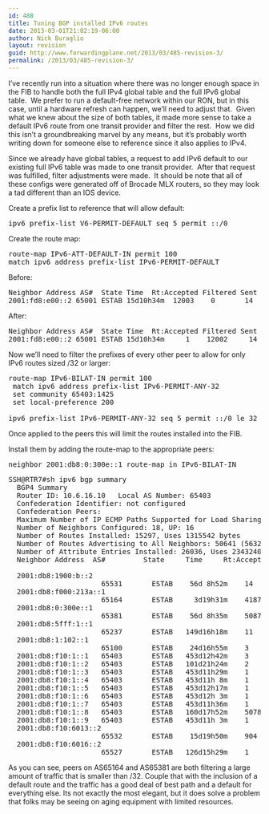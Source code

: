 ```yaml
---
id: 488
title: Tuning BGP installed IPv6 routes
date: 2013-03-01T21:02:19-06:00
author: Nick Buraglio
layout: revision
guid: http://www.forwardingplane.net/2013/03/485-revision-3/
permalink: /2013/03/485-revision-3/
---
```

I&#8217;ve recently run into a situation where there was no longer enough space in the FIB to handle both the full IPv4 global table and the full IPv6 global table.  We prefer to run a default-free network within our RON, but in this case, until a hardware refresh can happen, we&#8217;ll need to adjust that.  Given what we knew about the size of both tables, it made more sense to take a default IPv6 route from one transit provider and filter the rest.  How we did this isn&#8217;t a groundbreaking marvel by any means, but it&#8217;s probably worth writing down for someone else to reference since it also applies to IPv4.

Since we already have global tables, a request to add IPv6 default to our existing full IPv6 table was made to one transit provider.  After that request was fulfilled, filter adjustments were made.  It should be note that all of these configs were generated off of Brocade MLX routers, so they may look a tad different than an IOS device.

Create a prefix list to reference that will allow default:

<pre>ipv6 prefix-list V6-PERMIT-DEFAULT seq 5 permit ::/0</pre>

Create the route map:

<pre>route-map IPv6-ATT-DEFAULT-IN permit 100
match ipv6 address prefix-list IPv6-PERMIT-DEFAULT</pre>

Before:

<pre>Neighbor Address AS#  State Time  Rt:Accepted Filtered Sent ToSend
2001:fd8:e00::2 65001 ESTAB 15d10h34m  12003    0       14    0</pre>

After:

<pre>Neighbor Address AS#  State Time  Rt:Accepted Filtered Sent ToSend
2001:fd8:e00::2 65001 ESTAB 15d10h34m     1    12002     14    0</pre>

Now we&#8217;ll need to filter the prefixes of every other peer to allow for only IPv6 routes sized /32 or larger:

<pre>route-map IPv6-BILAT-IN permit 100
 match ipv6 address prefix-list IPv6-PERMIT-ANY-32
 set community 65403:1425
 set local-preference 200 

ipv6 prefix-list IPv6-PERMIT-ANY-32 seq 5 permit ::/0 le 32</pre>

Once applied to the peers this will limit the routes installed into the FIB.

Install them by adding the route-map to the appropriate peers:

<pre>neighbor 2001:db8:0:300e::1 route-map in IPv6-BILAT-IN</pre>

<pre>SSH@RTR7#sh ipv6 bgp summary 
  BGP4 Summary 
  Router ID: 10.6.16.10   Local AS Number: 65403
  Confederation Identifier: not configured
  Confederation Peers: 
  Maximum Number of IP ECMP Paths Supported for Load Sharing: 1
  Number of Neighbors Configured: 18, UP: 16
  Number of Routes Installed: 15297, Uses 1315542 bytes
  Number of Routes Advertising to All Neighbors: 50641 (5632 entries), Uses 270336 bytes
  Number of Attribute Entries Installed: 26036, Uses 2343240 bytes
  Neighbor Address  AS#         State     Time     Rt:Accepted Filtered Sent     ToSend

  2001:db8:1900:b::2
                      65531       ESTAB    56d 8h52m    14       0        2        0        
  2001:db8:f000:213a::1
                      65164       ESTAB     3d19h31m    4187     4535     2        0        
  2001:db8:0:300e::1
                      65381       ESTAB    56d 8h35m    5087     6532     2        0        
  2001:db8:5fff:1::1
                      65237       ESTAB   149d16h18m    11       0        2        0        
  2001:db8:1:102::1
                      65100       ESTAB    24d16h55m    3        0        2        0        
  2001:db8:f10:1::1   65403       ESTAB   453d12h42m    3        0        5625     0        
  2001:db8:f10:1::2   65403       ESTAB   101d21h24m    2        0        5625     0        
  2001:db8:f10:1::3   65403       ESTAB   453d11h29m    1        0        5625     0        
  2001:db8:f10:1::4   65403       ESTAB   453d11h 8m    1        0        5625     0        
  2001:db8:f10:1::5   65403       ESTAB   453d12h17m    1        0        5625     0        
  2001:db8:f10:1::6   65403       ESTAB   453d12h 3m    1        0        5625     0        
  2001:db8:f10:1::7   65403       ESTAB   453d11h36m    1        0        5625     0        
  2001:db8:f10:1::8   65403       ESTAB   160d17h52m    5078     0        5625     0        
  2001:db8:f10:1::9   65403       ESTAB   453d11h 3m    1        0        5625     0        
  2001:db8:f10:6013::2
                      65532       ESTAB    15d19h50m    904      3        2        0        
  2001:db8:f10:6016::2
                      65527       ESTAB   126d15h29m    1        0        2        0</pre>

As you can see, peers on AS65164 and AS65381 are both filtering a large amount of traffic that is smaller than /32. Couple that with the inclusion of a default route and the traffic has a good deal of best path and a default for everything else. Its not exactly the most elegant, but it does solve a problem that folks may be seeing on aging equipment with limited resources.